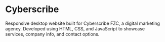 # Cyberscribe
Responsive desktop website built for Cyberscribe FZC, a digital marketing agency. Developed using HTML, CSS, and JavaScript to showcase services, company info, and contact options.
